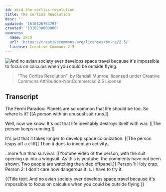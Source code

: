 ```yaml
---
id: xkcd.the-corliss-resolution
title: The Corliss Resolution
desc: ''
updated: '1616126764797'
created: '1318230000000'
sources:
  name: xkcd
  url: 'https://creativecommons.org/licenses/by-nc/2.5/'
  license: Creative Commons 2.5
---
```

![And no avian society ever develops space travel because it's impossible to focus on calculus when you could be outside flying.](https://imgs.xkcd.com/comics/the_corliss_resolution.png)
> "The Corliss Resolution", by Randall Munroe, licensed under Creative Commons Attribution-NonCommercial 2.5 License

## Transcript
The Fermi Paradox: Planets are so common that life should be too. So where is it?
[[A person with an unusual suit runs.]]

Well, now we know.  It's not that life inevitably destroys itself with war.
[[The person keeps running.]]

It's just that it takes longer to develop space colonization.
[[The person leaps off a cliff]]
Than it does to invent an activity..

..more fun than survival.
[[Youtube video of the person, with the suit opening up into a wingsuit. As this is youtube, the comments have not been shown.  Two people are watching the video offpanel.]]
Person 1: Holy crap.
Person 2: I don't care how dangerous it is. I have to try it.

{{Title text: And no avian society ever develops space travel because it's impossible to focus on calculus when you could be outside flying.}}

